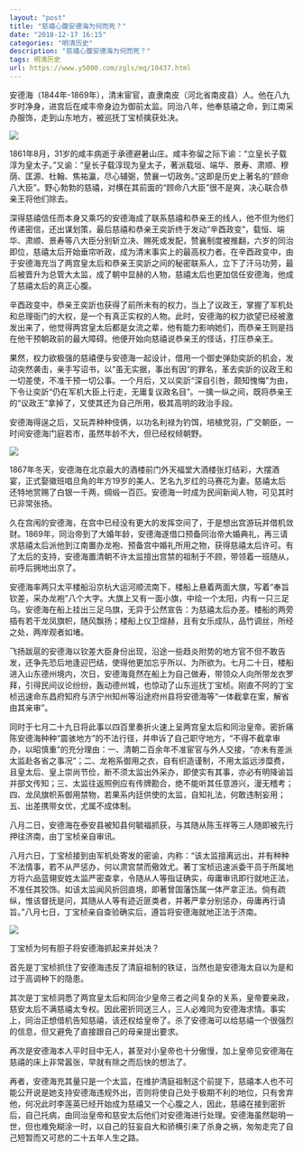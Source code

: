 ```yaml
---
layout: "post"
title: "慈禧心腹安德海为何而死？"
date: "2018-12-17 16:15"
categories: "明清历史"
description: "慈禧心腹安德海为何而死？"
tags: 明清历史
url: https://www.y5000.com/zgls/mq/10437.html
---
```






安德海（1844年-1869年），清末宦官，直隶南皮（河北省南皮县）人。他在八九岁时净身，进宫后在咸丰帝身边为御前太监。同治八年，他奉慈禧之命，到江南采办服饰，走到山东地方，被巡抚丁宝桢擒获处决。

![](https://img.y5000.com/uploads/allimg/170113/0955515060-0.jpg)

1861年8月，31岁的咸丰病逝于承德避暑山庄。咸丰弥留之际下谕：“立皇长子载淳为皇太子。”又谕：“皇长子载淳现为皇太子，著派载垣、端华、景寿、肃顺、穆荫、匡源、杜翰、焦祐瀛，尽心辅弼，赞襄一切政务。”这即是历史上著名的“顾命八大臣”。野心勃勃的慈禧，对横在其前面的“顾命八大臣”很不是爽，决心联合恭亲王将他们除去。

深得慈禧信任而本身又乘巧的安德海成了联系慈禧和恭亲王的线人，他不但为他们传递密信，还出谋划策，最后慈禧和恭亲王奕訢终于发动“辛酉政变”，载恒、端华、肃顺、景寿等八大臣分别斩立决、赐死或发配，赞襄制度被推翻，六岁的同治即位，慈禧太后开始垂帘听政，成为清末事实上的最高权力者。在辛酉政变中，由于安德海充当了两宫皇太后和恭亲王奕訢之间的秘密联系人，立下了汗马功劳，最后被晋升为总管大太监，成了朝中显赫的人物，慈禧太后也更加信任安德海，他成了慈禧太后的真正心腹。

辛酉政变中，恭亲王奕訢也获得了前所未有的权力，当上了议政王，掌握了军机处和总理衙门的大权，是一个有真正实权的人物。此时，安德海的权力欲望已经被激发出来了，他觉得两宫皇太后都是女流之辈，他有能力影响她们，而恭亲王则是挡在他干预朝政前的最大障碍。他便开始向慈禧说恭亲王的怪话，打压恭亲王。

果然，权力欲极强的慈禧便与安德海一起设计，借用一个御史弹劾奕訢的机会，发动突然袭击，亲手写诏书，以“虽无实据，事出有因”的罪名，革去奕訢的议政王和一切差使，不准干预一切公事。一个月后，又以奕訢“深自引咎，颇知愧悔”为由，下令让奕訢“仍在军机大臣上行走，无庸复议政名目”。一擒一纵之间，既将恭亲王的“议政王”拿掉了，又使其还为自己所用，极其高明的政治手段。

安德海得逞之后，又玩弄种种伎俩，以功名利禄为钓饵，培植党羽，广交朝臣，一时间安德海门庭若市，虽然年龄不大，但已经权倾朝野。

![](https://img.y5000.com/uploads/allimg/170113/0955514911-1.jpg)

1867年冬天，安德海在北京最大的酒楼前门外天福堂大酒楼张灯结彩，大摆酒宴，正式娶徽班唱旦角的年方19岁的美人、艺名九岁红的马赛花为妻。慈禧太后还特地赏赐了白银一千两，绸缎一百匹。安德海一时成为民间新闻人物，可见其时已非常张扬。

久在宫闱的安德海，在宫中已经没有更大的发挥空间了，于是想出宫游玩并借机敛财。1869年，同治帝到了大婚年龄，安德海遂借口预备同治帝大婚典礼，再三请求慈禧太后派他到江南置办龙袍、预备宫中婚礼所用之物，获得慈禧太后许可。有了太后的支持，安德海置清朝不许太监擅出宫禁的祖制于不顾，带领着一班随从，前呼后拥地出京了。

安德海率两只太平楼船沿京杭大运河顺流南下，楼船上悬着两面大旗，写着“奉旨钦差，采办龙袍”八个大字。大旗上又有一面小旗，中绘一个太阳，内有一只三足乌。安德海在船上挂出三足乌旗，无异于公然宣告：为慈禧太后办差。楼船的两旁插有若干龙凤旗帜，随风飘扬；楼船上仪卫煊赫，且有女乐成队，品竹调丝，所经之处，两岸观者如堵。

飞扬跋扈的安德海以钦差大臣身份出现，沿途一些趋炎附势的地方官不但不敢告发，还争先恐后地逢迎巴结，使得他更加忘乎所以、为所欲为。七月二十日，楼船进入山东德州境内，次日，安德海竟然在船上为自己做寿，带领众人向所带龙衣罗拜，引得民间议论纷纷，轰动德州城，也惊动了山东巡抚丁宝桢。刚直不阿的丁宝桢迅速命东昌府知府与济宁州知州等沿途府州县将安德海等“一体截拿在案，解省由其亲审”。

同时于七月二十九日将此事以四百里奏折火速上呈两宫皇太后和同治皇帝。密折痛陈安德海种种“震骇地方”的不法行径，并申诉了自己职守地方，“不得不截拿审办，以昭慎重”的充分理由：一、清朝二百余年不准宦官与外人交接，“亦未有差派太监赴各省之事况”；二、龙袍系御用之衣，自有织造谨制，不用太监远涉糜费，且皇太后、皇上崇尚节俭，断不须太监出外采办，即使实有其事，亦必有明降谕旨并部文传知；三、太监往返照例应有传牌勘合，绝不能听其任意游兴，漫无稽考；四、龙凤旗帜系御用禁物，若果系内廷供使的太监，自知礼法，何敢违制妄用；五、出差携带女优，尤属不成体制。

八月二日，安德海在泰安县被知县何毓福抓获，与其随从陈玉祥等三人随即被先行押往济南，由丁宝桢亲自审讯。

八月六日，丁宝桢接到由军机处寄发的密谕，内称：“该太监擅离远出，并有种种不法情事，若不从严惩办，何以肃宫禁而儆效尤。著丁宝桢迅速派委干员于所属地方将六品蓝翎安姓太监严密查拿，令随从人等指证确实，毋庸审讯即行就地正法，不准任其狡饰。如该太监闻风折回直境，即著曾国藩饬属一体严拿正法。倘有疏纵，惟该督抚是问，其随从人等有迹近匪类者，并著严拿分别惩办，毋庸再行请旨。”八月七日，丁宝桢亲自查验确实后，遵旨将安德海就地正法于济南。

![](https://img.y5000.com/uploads/allimg/170113/8-1F1130955095P.jpg)

丁宝桢为何有胆子将安德海抓起来并处决？

首先是丁宝桢抓住了安德海违反了清庭祖制的铁证，当然也是安德海太自以为是和过于高调种下的隐患。

其次是丁宝桢洞悉了两宫皇太后和同治少皇帝三者之间复杂的关系，皇帝要亲政，慈安太后不满慈禧太专权。因此密折同送三人，三人必难同为安德海求情。事实上，同治正想借机告知慈禧，该还权给皇帝了。杀了安德海可以给慈禧一个很强烈的信息，但又避免了直接跟自己的母亲提出要求。

再次是安德海本人平时目中无人，甚至对小皇帝也十分傲慢，加上皇帝见安德海在慈禧的床上非常嚣张，早就有除之而后快的想法了。

再者，安德海充其量只是一个太监，在维护清庭祖制这个前提下，慈禧本人也不可能公开说是她支持安德海违规外出，否则将使自己处于极期不利的地位，只有舍弃他，何况此时李莲英已经开始成为慈禧又一个心腹之人，因此，慈禧在接到密折后，自己托病，由同治皇帝和慈安太后他们对安德海进行处理。安德海虽然聪明一世，但也难免糊涂一时，以自己的狂妄自大和骄横引来了杀身之祸，匆匆走完了自己短暂而又可悲的二十五年人生之路。
